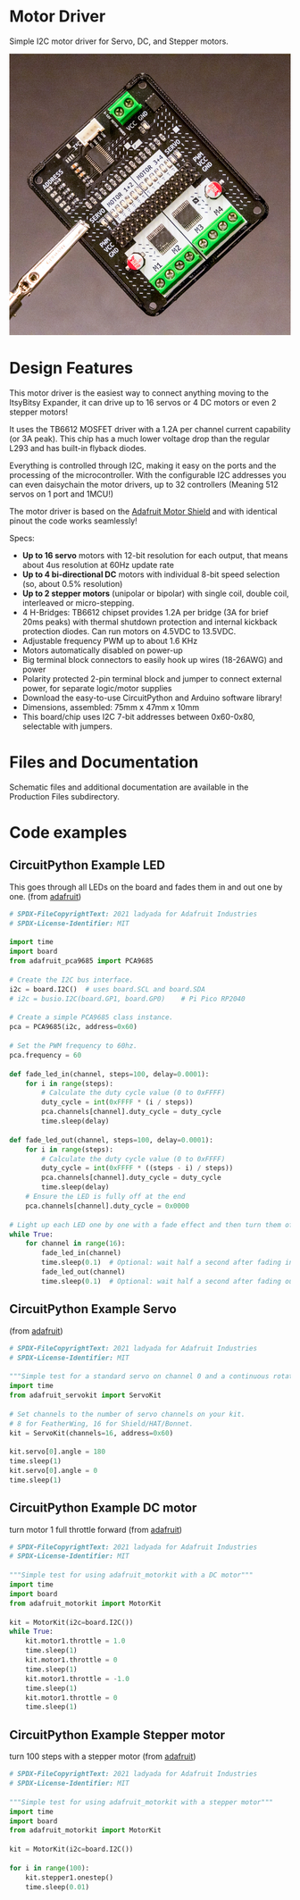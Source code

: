 # Motor Driver
Simple I2C motor driver for Servo, DC, and Stepper motors.

![MotorDriver Preview](Assets/graphics/motordriver.jpg)
# Design Features
This motor driver is the easiest way to connect anything moving to the ItsyBitsy Expander, it can drive up to 16 servos or 4 DC motors or even 2 stepper motors!

It uses the TB6612 MOSFET driver with a 1.2A per channel current capability (or 3A peak). This chip has a much lower voltage drop than the regular L293 and  has built-in flyback diodes.

Everything is controlled through I2C, making it easy on the ports and the processing of the microcontroller. With the configurable I2C addresses you can even daisychain the motor drivers, up to 32 controllers (Meaning 512 servos on 1 port and 1MCU!)

The motor driver is based on the [Adafruit Motor Shield](https://www.adafruit.com/product/1438) and with identical pinout the code works seamlessly!

Specs:

- **Up to 16 servo** motors with 12-bit resolution for each output, that means about 4us resolution at 60Hz update rate
- **Up to 4 bi-directional DC** motors with individual 8-bit speed selection (so, about 0.5% resolution)
- **Up to 2 stepper motors** (unipolar or bipolar) with single coil, double coil, interleaved or micro-stepping.
- 4 H-Bridges: TB6612 chipset provides 1.2A per bridge (3A for brief 20ms peaks) with thermal shutdown protection and internal kickback protection diodes. Can run motors on 4.5VDC to 13.5VDC.
- Adjustable frequency PWM up to about 1.6 KHz
- Motors automatically disabled on power-up
- Big terminal block connectors to easily hook up wires (18-26AWG) and power
- Polarity protected 2-pin terminal block and jumper to connect external power, for separate logic/motor supplies
- Download the easy-to-use CircuitPython and Arduino software library!
- Dimensions, assembled: 75mm x 47mm x 10mm
- This board/chip uses I2C 7-bit addresses between 0x60-0x80, selectable with jumpers.


# Files and Documentation
Schematic files and additional documentation are available in the Production Files subdirectory.


# Code examples

## CircuitPython Example LED
This goes through all LEDs on the board and fades them in and out one by one.
(from [adafruit](https://learn.adafruit.com/16-channel-pwm-servo-driver/python-circuitpython))

```python
# SPDX-FileCopyrightText: 2021 ladyada for Adafruit Industries
# SPDX-License-Identifier: MIT

import time
import board
from adafruit_pca9685 import PCA9685

# Create the I2C bus interface.
i2c = board.I2C()  # uses board.SCL and board.SDA
# i2c = busio.I2C(board.GP1, board.GP0)    # Pi Pico RP2040

# Create a simple PCA9685 class instance.
pca = PCA9685(i2c, address=0x60)

# Set the PWM frequency to 60hz.
pca.frequency = 60

def fade_led_in(channel, steps=100, delay=0.0001):
    for i in range(steps):
        # Calculate the duty cycle value (0 to 0xFFFF)
        duty_cycle = int(0xFFFF * (i / steps))
        pca.channels[channel].duty_cycle = duty_cycle
        time.sleep(delay)

def fade_led_out(channel, steps=100, delay=0.0001):
    for i in range(steps):
        # Calculate the duty cycle value (0 to 0xFFFF)
        duty_cycle = int(0xFFFF * ((steps - i) / steps))
        pca.channels[channel].duty_cycle = duty_cycle
        time.sleep(delay)
    # Ensure the LED is fully off at the end
    pca.channels[channel].duty_cycle = 0x0000

# Light up each LED one by one with a fade effect and then turn them off
while True:
    for channel in range(16):
        fade_led_in(channel)
        time.sleep(0.1)  # Optional: wait half a second after fading in
        fade_led_out(channel)
        time.sleep(0.1)  # Optional: wait half a second after fading out
```

## CircuitPython Example Servo

(from [adafruit](https://learn.adafruit.com/16-channel-pwm-servo-driver/python-circuitpython))

```python
# SPDX-FileCopyrightText: 2021 ladyada for Adafruit Industries
# SPDX-License-Identifier: MIT

"""Simple test for a standard servo on channel 0 and a continuous rotation servo on channel 1."""
import time
from adafruit_servokit import ServoKit

# Set channels to the number of servo channels on your kit.
# 8 for FeatherWing, 16 for Shield/HAT/Bonnet.
kit = ServoKit(channels=16, address=0x60)

kit.servo[0].angle = 180
time.sleep(1)
kit.servo[0].angle = 0
time.sleep(1)
```

## CircuitPython Example  DC motor
turn motor 1 full throttle forward
(from [adafruit](https://learn.adafruit.com/adafruit-motor-shield-v2-for-arduino/python-circuitpython))

```python
# SPDX-FileCopyrightText: 2021 ladyada for Adafruit Industries
# SPDX-License-Identifier: MIT

"""Simple test for using adafruit_motorkit with a DC motor"""
import time
import board
from adafruit_motorkit import MotorKit

kit = MotorKit(i2c=board.I2C())
while True:
    kit.motor1.throttle = 1.0
    time.sleep(1)
    kit.motor1.throttle = 0
    time.sleep(1)
    kit.motor1.throttle = -1.0
    time.sleep(1)
    kit.motor1.throttle = 0
    time.sleep(1)
```

## CircuitPython Example Stepper motor
turn 100 steps with a stepper motor
(from [adafruit](https://learn.adafruit.com/adafruit-motor-shield-v2-for-arduino/python-circuitpython))

```python
# SPDX-FileCopyrightText: 2021 ladyada for Adafruit Industries
# SPDX-License-Identifier: MIT

"""Simple test for using adafruit_motorkit with a stepper motor"""
import time
import board
from adafruit_motorkit import MotorKit

kit = MotorKit(i2c=board.I2C())

for i in range(100):
    kit.stepper1.onestep()
    time.sleep(0.01)

```